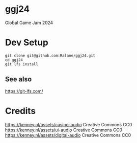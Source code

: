 # ggj24
Global Game Jam 2024

# Dev Setup

```
git clone git@github.com:Ralane/ggj24.git
cd ggj24
git lfs install
```

## See also
https://git-lfs.com/

# Credits

https://kenney.nl/assets/casino-audio  	Creative Commons CC0
https://kenney.nl/assets/ui-audio  	Creative Commons CC0
https://kenney.nl/assets/digital-audio 	Creative Commons CC0